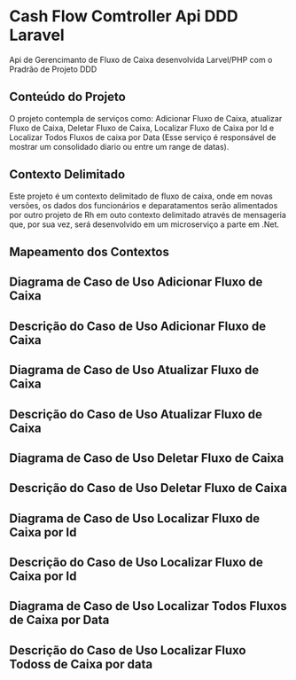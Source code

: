 # Cash Flow Comtroller Api DDD Laravel

Api de Gerencimanto de Fluxo de Caixa desenvolvida Larvel/PHP com o Pradrão de Projeto DDD 

## Conteúdo do Projeto
O projeto contempla de serviços como: Adicionar Fluxo de Caixa,  atualizar Fluxo de Caixa, Deletar Fluxo de Caixa, Localizar Fluxo de Caixa por Id e Localizar Todos Fluxos de caixa por Data (Esse serviço é responsável de mostrar um consolidado diario ou entre um range de datas). 

## Contexto Delimitado
Este projeto é um contexto delimitado de fluxo de caixa, onde em novas versões, os dados dos funcionários e deparatamentos serão alimentados por outro projeto de Rh em outo contexto delimitado através de mensageria que, por sua vez, será desenvolvido em um microserviço a parte em .Net.  

## Mapeamento dos Contextos

## Diagrama de Caso de Uso Adicionar Fluxo de Caixa

## Descrição do Caso de Uso Adicionar Fluxo de Caixa

## Diagrama de Caso de Uso Atualizar Fluxo de Caixa

## Descrição do Caso de Uso Atualizar Fluxo de Caixa

## Diagrama de Caso de Uso Deletar Fluxo de Caixa

## Descrição do Caso de Uso Deletar Fluxo de Caixa

## Diagrama de Caso de Uso Localizar Fluxo de Caixa por Id

## Descrição do Caso de Uso Localizar Fluxo de Caixa por Id

## Diagrama de Caso de Uso Localizar Todos Fluxos de Caixa por Data

## Descrição do Caso de Uso Localizar Fluxo Todoss de Caixa por data
